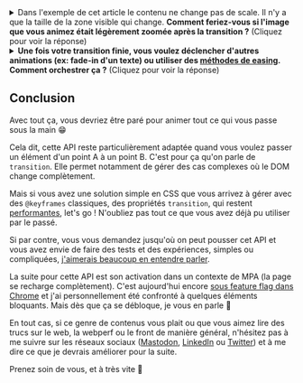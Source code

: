 </details>
<details><summary>Dans l'exemple de cet article le contenu ne change pas de scale. Il n'y a que la taille de la zone visible qui change. <strong>Comment feriez-vous si l'image que vous animez était légèrement zoomée après la transition ?</strong> (Cliquez pour voir la réponse)</summary>

L'astuce ne sera plus d'unset les `block-size` et `inline-size`, mais de privilégier l'utilisation de `object-fit` et `object-position`. En effet, chaque screenshot est une image, donc toutes les propriétés qui vous aident d'ordinaire à positionner des images vous seront aussi utiles ici.

Notez aussi que parfois des propriétés dynamiques comme `inline-size: fit-content` peuvent vous sauver la mise.

</details>
<details><summary><strong>Une fois votre transition finie, vous voulez déclencher d'autres animations (ex: fade-in d'un texte) ou utiliser des <a href="https://css-tricks.com/ease-out-in-ease-in-out/">méthodes de easing</a>. Comment orchestrer ça ?</strong> (Cliquez pour voir la réponse)</summary><p>Par défaut, je mentionnais le fait qu'une view-transition se joue avec un fade-in (opacité 0 à 1). C'est d'ailleurs pour ça qu'on avait fait un <code>animation-name: unset;</code> dans l'exemple de cet article. Donc si vous préférez décaler l'animation d'un élément, ça pourrait être en utilisant un <code>animation-delay</code>.</p>

Si les séquences sont vraiment complexes et bien séparées, sachez aussi que vous pouvez récupérer une promesse quand votre première animation est terminée.

```js
const viewTransition = document.startViewTransition(() => ...);

await viewTransition.updateCallbackDone;
```

</details>

## Conclusion

Avec tout ça, vous devriez être paré pour animer tout ce qui vous passe sous la main 😁

Cela dit, cette API reste particulièrement adaptée quand vous voulez passer un élément d'un point A à un point B. C'est pour ça qu'on parle de `transition`. Elle permet notamment de gérer des cas complexes où le DOM change complètement.

Mais si vous avez une solution simple en CSS que vous arrivez à gérer avec des `@keyframes` classiques, des propriétés `transition`, qui restent [performantes](/tutoriels/des-animations-performantes-1/), let's go ! N'oubliez pas tout ce que vous avez déjà pu utiliser par le passé.

Si par contre, vous vous demandez jusqu'où on peut pousser cet API et vous avez envie de faire des tests et des expériences, simples ou compliquées, [j'aimerais beaucoup en entendre parler](/developpeur-web-performance/#contact).

La suite pour cette API est son activation dans un contexte de MPA (la page se recharge complètement). C'est aujourd'hui encore [sous feature flag dans Chrome](https://daverupert.com/2023/05/getting-started-view-transitions/) et j'ai personnellement été confronté à quelques éléments bloquants. Mais dès que ça se débloque, je vous en parle 👀

En tout cas, si ce genre de contenus vous plait ou que vous aimez lire des trucs sur le web, la webperf ou le front de manière général, n'hésitez pas à me suivre sur les réseaux sociaux ([Mastodon](https://piaille.fr/@julienpradet), [LinkedIn](https://www.linkedin.com/in/julienpradet/) ou [Twitter](https://twitter.com/JulienPradet)) et à me dire ce que je devrais améliorer pour la suite.

Prenez soin de vous, et à très vite 🫶
